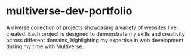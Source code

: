 # multiverse-dev-portfolio
A diverse collection of projects showcasing a variety of websites I've created. Each project is designed to demonstrate my skills and creativity across different domains, highlighting my expertise in web development during my time with Multiverse.
